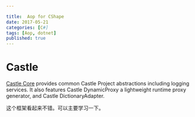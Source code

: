 ```yaml
---

title:  Aop for CShape
date: 2017-05-21
categories: [C#]
tags: [Aop, dotnet]
published: true
---
```


# Castle

[Castle Core](https://github.com/castleproject/Core) provides common Castle Project abstractions including logging services. 
It also features Castle DynamicProxy a lightweight runtime proxy generator, and Castle DictionaryAdapter.


这个框架看起来不错。可以主要学习一下。



